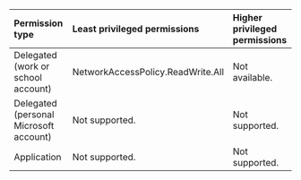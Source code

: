 |Permission type|Least privileged permissions|Higher privileged permissions|
|:---|:---|:---|
|Delegated (work or school account)|NetworkAccessPolicy.ReadWrite.All|Not available.|
|Delegated (personal Microsoft account)|Not supported.|Not supported.|
|Application|Not supported.|Not supported.|